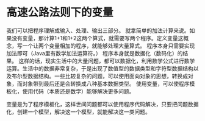 # 高速公路法则下的变量

我们可以把程序理解成输入、处理、输出三部分。
就拿简单的加法计算来说。如果没有变量，那计算1+1和1+2这两个算式，就需要写两个程序。定义变量这概念，写一个让两个变量相加的程序，就能够处理大量算式。
程序本身只需要实现加法即可（Java里有数学加法运算符。）
程序本身就是数据化（数码化）的结果。
这样的话，现实生活中的大量问题，都可以数据化，利用数学公式进行数学运算。生活中的数据非常复杂，于是出现了数值型的数据类型和字符型数据结构以及布尔型数据结构。一些比较复杂的问题，可以使用面向对象的思想，转换成对象，而对象带到最后还是会转换成八种基本数据类型。
使用变量，可以使程序模板化，使用代码（本质还是数学）能够解决更多问题。

变量是为了程序模板化，这样世间问题都可以使用程序代码解决，只要把问题数据化，创建一个模型，解决这一个模型，就能解决这一类问题。
